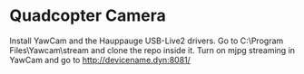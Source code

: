 Quadcopter Camera
===

Install YawCam and the Hauppauge USB-Live2 drivers. Go to C:\Program Files\Yawcam\stream and clone the repo inside it. Turn on mjpg streaming in YawCam and go to http://devicename.dyn:8081/
